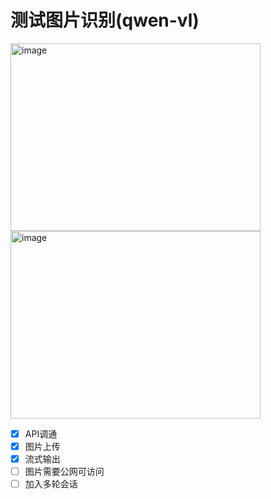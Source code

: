 # 测试图片识别(qwen-vl)

<img width="400" height="300" alt="image" src="https://github.com/user-attachments/assets/d0f36424-03b3-4285-bc2c-4f8eb917339d" />
<img width="400" height="300" alt="image" src="https://github.com/user-attachments/assets/795cfcfb-2618-4268-b225-53fe9db10543" />

- [x] API调通
- [x] 图片上传
- [x] 流式输出
- [ ] 图片需要公网可访问
- [ ] 加入多轮会话
